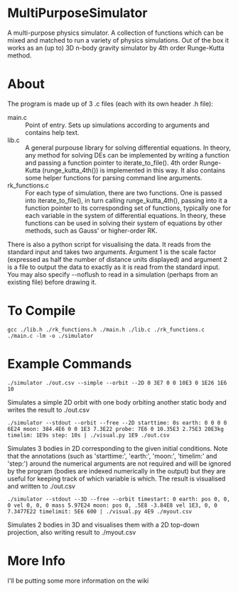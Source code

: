 MultiPurposeSimulator
=====================

A multi-purpose physics simulator. A collection of functions which can be mixed and matched to run a variety of physics simulations. Out of the box it works as an (up to) 3D n-body gravity simulator by 4th order Runge-Kutta method.

About
=====

The program is made up of 3 .c files (each with its own header .h file):

<dl>
  <dt>main.c</dt>
  <dd>Point of entry. Sets up simulations according to arguments and contains help text.</dd>

  <dt>lib.c</dt>
  <dd>A general purpouse library for solving differential equations. In theory, any method for solving DEs can be implemented by writing a function and passing a function pointer to iterate_to_file(). 4th order Runge-Kutta (runge_kutta_4th()) is implemented in this way. It also contains some helper functions for parsing command line arguments.</dd>

  <dt>rk_functions.c</dt>
  <dd>For each type of simulation, there are two functions. One is passed into iterate_to_file(), in turn calling runge_kutta_4th(), passing into it a function pointer to its corresponding set of functions, typically one for each variable in the system of differential equations. In theory, these functions can be used in solving their	system of equations by other methods, such as Gauss' or higher-order RK.</dd>
</dl>

There is also a python script for visualising the data. It reads from the standard input and takes two arguments. Argument 1 is the scale factor (expressed as half the number of distance units displayed) and argument 2 is a file to output the data to exactly as it is read from the standard input. You may also specify --noflush to read in a simulation (perhaps from an existing file) before drawing it.

To Compile
==========
```
gcc ./lib.h ./rk_functions.h ./main.h ./lib.c ./rk_functions.c ./main.c -lm -o ./simulator
```

Example Commands
================

```
./simulator ./out.csv --simple --orbit --2D 0 3E7 0 0 10E3 0 1E26 1E6 10
```
Simulates a simple 2D orbit with one body orbiting another static body and writes the result to ./out.csv

```
./simulator --stdout --orbit --free --2D starttime: 0s earth: 0 0 0 0 6E24 moon: 384.4E6 0 0 1E3 7.3E22 probe: 7E6 0 10.35E3 2.75E3 20E3kg timelim: 1E9s step: 10s | ./visual.py 1E9 ./out.csv
```
Simulates 3 bodies in 2D corresponding to the given initial conditions. Note that the annotations (such as 'starttime:', 'earth:', 'moon:', 'timelim:' and 'step:') around the numerical arguments are not required and will be ignored by the program (bodies are indexed numerically in the output) but they are useful for keeping track of which variable is which. The result is visualised and written to ./out.csv 

```
./simulator --stdout --3D --free --orbit timestart: 0 earth: pos 0, 0, 0 vel 0, 0, 0 mass 5.97E24 moon: pos 0, .5E8 -3.84E8 vel 1E3, 0, 0 7.3477E22 timelimit: 5E6 600 | ./visual.py 4E9 ./myout.csv
```
Simulates 2 bodies in 3D and visualises them with a 2D top-down projection, also writing result to ./myout.csv

More Info
=========
I'll be putting some more information on the wiki
